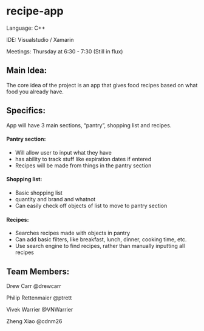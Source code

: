 # recipe-app
Language: C++

IDE: Visualstudio / Xamarin

Meetings: Thursday at 6:30 - 7:30 (Still in flux)

## Main Idea:
The core idea of the project is an app that gives food recipes based on what food you already have.

## Specifics:
App will have 3 main sections, “pantry”, shopping list and recipes.

#### Pantry section: 
- Will allow user to input what they have
- has ability to track stuff like expiration dates if entered
- Recipes will be made from things in the pantry section

#### Shopping list:
- Basic shopping list
- quantity and brand and whatnot
- Can easily check off objects of list to move to pantry section

#### Recipes:
- Searches recipes made with objects in pantry
- Can add basic filters, like breakfast, lunch, dinner, cooking time, etc. 
- Use search engine to find recipes, rather than manually inputting all recipes

## Team Members:

Drew Carr @drewcarr

Philip Rettenmaier @ptrett

Vivek Warrier @VNWarrier

Zheng Xiao @cdnm26
